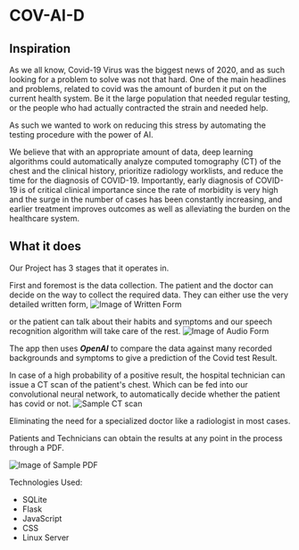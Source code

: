 # COV-AI-D

## Inspiration
As we all know, Covid-19 Virus was the biggest news of 2020, and as such looking for a problem to solve was not that hard. 
One of the main headlines and problems, related to covid was the amount of burden it put on the current health system. Be it the large population that needed regular testing, or the people who had actually contracted the strain and needed help.

As such we wanted to work on reducing this stress by automating the testing procedure with the power of AI.

We believe that with an appropriate amount of data, deep learning algorithms could automatically analyze computed tomography (CT) of the chest and the clinical history, prioritize radiology worklists, and reduce the time for the diagnosis of COVID-19.
Importantly, early diagnosis of COVID-19 is of critical clinical importance since the rate of morbidity is very high and the surge in the number of cases has been constantly increasing, and earlier treatment improves outcomes as well as alleviating the burden on the healthcare system.

## What it does
Our Project has 3 stages that it operates in.

First and foremost is the data collection. The patient and the doctor can decide on the way to collect the required data. They can either use the very detailed written form, 
![Image of Written Form](https://github.com/arshreality/COV-AI-D/tree/main/images/data-form.png)

or the patient can talk about their habits and symptoms and our speech recognition algorithm will take care of the rest.
![Image of Audio Form](https://github.com/arshreality/COV-AI-D/tree/main/images/audio_form.png)

The app then uses  _**OpenAI**_ to compare the data against many recorded backgrounds and symptoms to give a prediction of the Covid test Result.
 
In case of a high probability of a positive result, the hospital technician can issue a CT scan of the patient's chest. Which can be fed into our convolutional neural network, to automatically decide whether the patient has covid or not. 
![Sample CT scan](https://github.com/arshreality/COV-AI-D/tree/main/images/CTscan.png)


Eliminating the need for a specialized doctor like a radiologist in most cases.

Patients and Technicians can obtain the results at any point in the process through a PDF.

![Image of Sample PDF](https://github.com/arshreality/COV-AI-D/tree/main/images/sample-Email.png)

Technologies Used:
- SQLite
- Flask
- JavaScript
- CSS
- Linux Server
